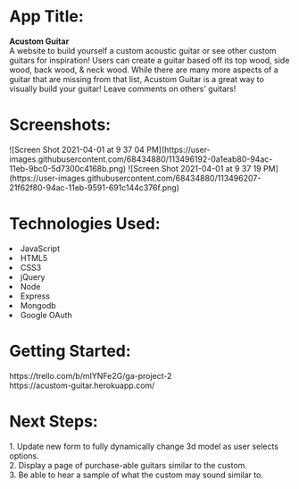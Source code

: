 <h1>App Title:</h1> 
  <strong>Acustom Guitar</strong> <br/>
  A website to build yourself a custom acoustic guitar or see other custom guitars for inspiration! Users can create a guitar based off its top wood, side wood, back wood, & neck wood. While there are many more aspects of a guitar that are missing from that list, Acustom Guitar is a great way to visually build your guitar! Leave comments on others' guitars!

<h1>Screenshots:</h1>
![Screen Shot 2021-04-01 at 9 37 04 PM](https://user-images.githubusercontent.com/68434880/113496192-0a1eab80-94ac-11eb-9bc0-5d7300c4168b.png)
![Screen Shot 2021-04-01 at 9 37 19 PM](https://user-images.githubusercontent.com/68434880/113496207-21f62f80-94ac-11eb-9591-691c144c376f.png)

<h1>Technologies Used:</h1>
  <li>JavaScript</li> 
  <li>HTML5</li> 
  <li>CSS3</li> 
  <li>jQuery</li> 
  <li>Node</li> 
  <li>Express</li> 
  <li>Mongodb</li> 
  <li>Google OAuth</li> 

<h1>Getting Started:</h1>
  https://trello.com/b/mIYNFe2G/ga-project-2 <br/>
  https://acustom-guitar.herokuapp.com/

<h1>Next Steps:</h1>
  1. Update new form to fully dynamically change 3d model as user selects options. <br/>
  2. Display a page of purchase-able guitars similar to the custom. <br/>
  3. Be able to hear a sample of what the custom may sound similar to. <br/>
